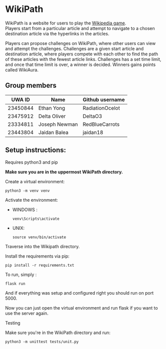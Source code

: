 # WikiPath

WikiPath is a website for users to play the [Wikipedia game](https://en.wikipedia.org/wiki/Wikipedia:Wiki_Game). <br>Players start from a particular article and attempt to navigate to a chosen destination article via the hyperlinks in the articles.

Players can propose challenges on WikiPath, where other users can view and attempt the challenges. Challenges are a given start article and destination article, where players compete with each other to find the path of these articles with the fewest article links. Challenges has a set time limit, and once that time limit is over, a winner is decided. Winners gains points called WikiAura.

## Group members

| UWA ID      | Name     | Github username|
| ------------- | ------------- |--- |
| 23450844|Ethan Yong | RadiationOcelot |
| 23475912 |Delta Oliver| DeltaO3 |
|23334811 | Joseph Newman | RedBlueCarrots|
|23443804 | Jaidan Balea | jaidan18|

## Setup instructions:

Requires python3 and pip

**Make sure you are in the uppermost WikiPath directory.**

Create a virtual environment:

```
python3 -m venv venv
```

Activate the environment:

- WINDOWS :

  ```
  venv\Scripts\activate
  ```

- UNIX:
  ```
  source venv/bin/activate
  ```

Traverse into the Wikipath directory.

Install the requirements via pip:

```
pip install -r requirements.txt
```


To run, simply :

```
flask run
```

And if everything was setup and configured right you should run on port 5000.

Now you can just open the virtual environment and run flask if you want to use the server again.

Testing

Make sure you're in the WikiPath directory and run:
```
python3 -m unittest tests/unit.py
```
